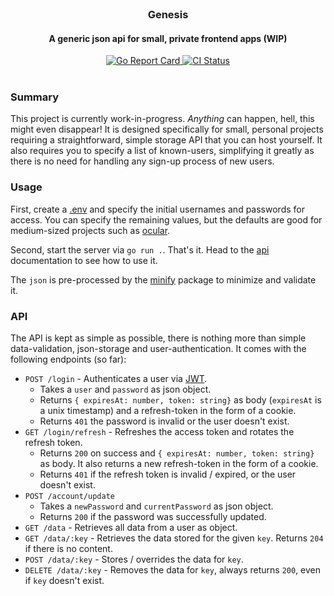 <br/>

<div align="center">
  <h3>Genesis</h3>
  <h4>A generic json api for small, private frontend apps (WIP)</h4>
</div>

<div align="center">
  <a href="https://goreportcard.com/report/github.com/simonwep/genisis">
    <img src="https://goreportcard.com/badge/github.com/simonwep/genisis" alt="Go Report Card">
  </a>
  <a href="https://github.com/simonwep/genesis/actions/workflows/main.yml">
    <img src="https://github.com/simonwep/genesis/actions/workflows/main.yml/badge.svg" alt="CI Status">
  </a>
</div>

<br/>

### Summary

This project is currently work-in-progress. _Anything_ can happen, hell, this might even disappear!
It is designed specifically for small, personal projects requiring a straightforward, simple storage API that you can host yourself.
It also requires you to specify a list of known-users, simplifying it greatly as there is no need for handling any sign-up process of new users.

### Usage

First, create a [.env](.env.example) and specify the initial usernames and passwords for access.
You can specify the remaining values, but the defaults are good for medium-sized projects such as [ocular](https://github.com/Simonwep/ocular).

Second, start the server via `go run .`. That's it.
Head to the [api](#api) documentation to see how to use it.

The `json` is pre-processed by the [minify](https://github.com/tdewolff/minify) package to minimize and validate it.

### API

The API is kept as simple as possible, there is nothing more than simple data-validation, json-storage and user-authentication.
It comes with the following endpoints (so far):

* `POST /login` - Authenticates a user via [JWT](https://jwt.io/).
  - Takes a `user` and `password` as json object.
  - Returns `{ expiresAt: number, token: string}` as body (`expiresAt` is a unix timestamp) and a refresh-token in the form of a cookie.
  - Returns `401` the password is invalid or the user doesn't exist.
* `GET /login/refresh` - Refreshes the access token and rotates the refresh token.
  - Returns `200` on success and `{ expiresAt: number, token: string}` as body. It also returns a new refresh-token in the form of a cookie.
  - Returns `401` if the refresh token is invalid / expired, or the user doesn't exist.
* `POST /account/update`
  - Takes a `newPassword` and `currentPassword` as json object.
  - Returns `200` if the password was successfully updated.
* `GET /data` - Retrieves all data from a user as object.
* `GET /data/:key` - Retrieves the data stored for the given `key`. Returns `204` if there is no content.
* `POST /data/:key` - Stores / overrides the data for `key`.
* `DELETE /data/:key` - Removes the data for `key`, always returns `200`, even if `key` doesn't exist.
